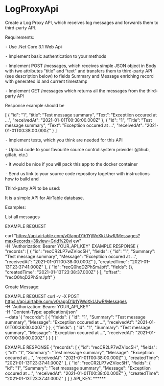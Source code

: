 # LogProxyApi

Create a Log Proxy API, which receives log messages and forwards them to third-party API.

Requirements:

⁃ Use .Net Core 3.1 Web Api

⁃ Implement basic authentication to your methods

⁃ Implement POST /messages, which receives simple JSON object in Body with two attributes "title" and “text" and transfers them to third-party API (see description below) to
fields Summary and Message enriching record with generated id and current timestamp

⁃ Implement GET /messages which returns all the messages from the third-party API

Response example should be

[
 {
 "id": "1",
 “title”: "Test message summary",
 “Text”: "Exceptiion occured at ...",
 "receivedAt": "2021-01-01T00:38:00.000Z"
 },
 {
 "id": "1",
 “Title”: "Test message summary",
 “Text”: "Exceptiion occured at ...",
 "receivedAt": "2021-01-01T00:38:00.000Z"
 }
 ]
 
⁃ Implement tests, which you think are needed for this API

⁃ Upload code to your favourite source control system provider (gtihub, gitlab, etc.)

⁃ It would be nice if you will pack this app to the docker container

⁃ Send us link to your source code repository together with instructions how to build and

Third-party API to be used:

It is a simple API for AirTable database.

Examples:

List all messages

EXAMPLE REQUEST

curl
"https://api.airtable.com/v0/appD1b1YjWoXkUJwR/Messages?maxRecords=3&view=Grid%20vi
ew" \
 -H "Authorization: Bearer YOUR_API_KEY"
EXAMPLE RESPONSE
{
 "records": [
 {
 "id": "recCR2LP7wZVioc5H",
 "fields": {
 "id": "1",
 "Summary": "Test message summary",
 "Message": "Exceptiion occured at ...",
 "receivedAt": "2021-01-01T00:38:00.000Z"
 },
 "createdTime": "2021-01-13T23:37:41.000Z"
 },
 {
 "id": "recQ0hqD2PhSmJpft",
 "fields": {},
 "createdTime": "2021-01-13T23:38:37.000Z"
 }
 ],
 "offset": "recQ0hqD2PhSmJpft"
}

Create Message:

EXAMPLE REQUEST
curl -v -X POST https://api.airtable.com/v0/appD1b1YjWoXkUJwR/Messages \
 -H "Authorization: Bearer YOUR_API_KEY" \
 -H "Content-Type: application/json" \
 --data '{
 "records": [
 {
 "fields": {
 "id": "1",
 "Summary": "Test message summary",
 "Message": "Exceptiion occured at ...",
 "receivedAt": "2021-01-01T00:38:00.000Z"
 }
 },
 {
 "fields": {
 "id": "1",
 "Summary": "Test message summary",
 "Message": "Exceptiion occured at ...",
 "receivedAt": "2021-01-01T00:38:00.000Z"
 }
 }
 ]
}'

EXAMPLE RESPONSE
{
 "records": [
 {
 "id": "recCR2LP7wZVioc5H",
 "fields": {
 "id": "1",
 "Summary": "Test message summary",
 "Message": "Exceptiion occured at ...",
 "receivedAt": "2021-01-01T00:38:00.000Z"
 },
 "createdTime": "2021-01-13T23:37:41.000Z"
 },
 {
 "id": "recCR2LP7wZVioc5H",
 "fields": {
 "id": "1",
 "Summary": "Test message summary",
 "Message": "Exceptiion occured at ...",
 "receivedAt": "2021-01-01T00:38:00.000Z"
 },
 "createdTime": "2021-01-13T23:37:41.000Z"
 }
 ]
}
API_KEY: ******

